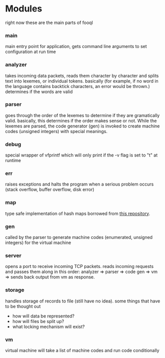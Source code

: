# Modules

right now these are the main parts of fooql

### main
main entry point for application, gets command line arguments to set configuration at run time

### analyzer
takes incoming data packets, reads them character by character and splits text into lexemes, or individual tokens. basically (for example, if no word in the language contains backtick characters, an error would be thrown.) determines if the words are valid

### parser
goes through the order of the lexemes to determine if they are gramatically valid. basically, this determines if the order makes sense or not. While the lexemes are parsed, the code generator (gen) is invoked to create machine codes (unsigned integers) with special meanings. 

### debug
special wrapper of vfprintf which will only print if the -v flag is set to "t" at runtime 

### err
raises exceptions and halts the program when a serious problem occurs (stack overflow, buffer overflow, disk error)

### map
type safe implementation of hash maps borrowed from [this repository](https://github.com/rxi/map).

### gen
called by the parser to generate machine codes (enumerated, unsigned integers) for the virtual machine

### server
opens a port to receive incoming TCP packets. reads incoming requests and passes them along in this order: analyzer => parser => code gen => vm => sends back output from vm as response.

### storage
handles storage of records to file (still have no idea). some things that have to be thought out

* how will data be represented?
* how will files be split up?
* what locking mechanism will exist?

### vm
virtual machine will take a list of machine codes and run code conditionally


